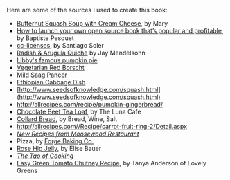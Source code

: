 Here are some of the sources I used to create this book:

* [Butternut Squash Soup with Cream Cheese](http://allrecipes.com/recipe/butternut-squash-soup/), by Mary
* [How to launch your own open source book that’s popular and profitable](https://www.freecodecamp.org/news/taking-off-the-successful-launch-of-an-open-source-book-7553a2262898/), by Baptiste Pesquet
* [cc-licenses](https://github.com/santisoler/cc-licenses), by Santiago Soler
* [Radish & Arugula Quiche](http://www.stargazerhollow.com/recipes/radish-arugula-quiche-recipe-of-the-week/) by Jay Mendelsohn
* [Libby's famous pumpkin pie](https://www.verybestbaking.com/libbys/recipes/libby-s-famous-pumpkin-pie/)
* [Vegetarian Red Borscht](https://cooking.nytimes.com/recipes/1019972-vegetarian-red-borscht)
* [Mild Saag Paneer](http://allrecipes.com/recipe/authentic-saag-paneer/)
* [Ethiopian Cabbage Dish](http://allrecipes.com/recipe/ethiopian-cabbage-dish/)
* [http://www.seedsofknowledge.com/squash.html](http://www.seedsofknowledge.com/squash.html)
* http://allrecipes.com/recipe/pumpkin-gingerbread/
* [Chocolate Beet Tea Loaf](https://thelunacafe.com/heavenly-chocolate-beet-tea-loaf/), by The Luna Cafe
* [Collard Bread](https://breadwinesalt.blogspot.com/2010/09/collard-bread.html), by Bread, Wine, Salt
* http://allrecipes.com//Recipe/carrot-fruit-ring-2/Detail.aspx
* [_New Recipes from Moosewood Restaurant_](https://www.publishersweekly.com/9780898152081)
* Pizza, by [Forge Baking Co.](https://www.forgebakingco.com/)
* [Rose Hip Jelly](https://www.simplyrecipes.com/recipes/rose_hip_jelly/), by Elise Bauer
* [_The Tao of Cooking_](https://www.barnesandnoble.com/w/the-tao-of-cooking-sally-pasley/1103134453)
* [Easy Green Tomato Chutney Recipe](https://lovelygreens.com/spicy-green-tomato-chutney/), by Tanya Anderson of Lovely Greens
